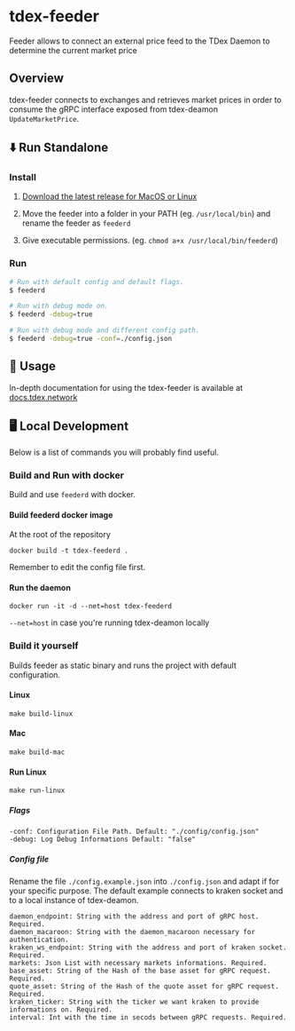 # tdex-feeder

Feeder allows to connect an external price feed to the TDex Daemon to determine the current market price

## Overview

tdex-feeder connects to exchanges and retrieves market prices in order to consume the gRPC 
interface exposed from tdex-deamon `UpdateMarketPrice`.

## ⬇️ Run  Standalone

### Install

1. [Download the latest release for MacOS or Linux](https://github.com/tdex-network/tdex-feeder/releases)

2. Move the feeder into a folder in your PATH (eg. `/usr/local/bin`) and rename the feeder as `feederd`

3. Give executable permissions. (eg. `chmod a+x /usr/local/bin/feederd`)

### Run
```sh
# Run with default config and default flags.
$ feederd

# Run with debug mode on.
$ feederd -debug=true

# Run with debug mode and different config path.
$ feederd -debug=true -conf=./config.json
```

## 📄 Usage

In-depth documentation for using the tdex-feeder is available at [docs.tdex.network](https://docs.tdex.network/tdex-feeder.html)

## 🖥 Local Development

Below is a list of commands you will probably find useful.

### Build and Run with docker

Build and use `feederd` with docker.

#### Build feederd docker image

At the root of the repository
```
docker build -t tdex-feederd .
```
Remember to edit the config file first.

#### Run the daemon

```
docker run -it -d --net=host tdex-feederd
```
`--net=host` in case you're running tdex-deamon locally

### Build it yourself

Builds feeder as static binary and runs the project with default configuration.

#### Linux

`make build-linux`

#### Mac

`make build-mac`

#### Run Linux

`make run-linux`

##### Flags

```
-conf: Configuration File Path. Default: "./config/config.json"
-debug: Log Debug Informations Default: "false"
```

##### Config file

Rename the file `./config.example.json` into `./config.json` 
and adapt if for your specific purpose. The default example
connects to kraken socket and to a local instance of tdex-deamon.

```
daemon_endpoint: String with the address and port of gRPC host. Required.
daemon_macaroon: String with the daemon_macaroon necessary for authentication.
kraken_ws_endpoint: String with the address and port of kraken socket. Required.
markets: Json List with necessary markets informations. Required.
base_asset: String of the Hash of the base asset for gRPC request. Required.
quote_asset: String of the Hash of the quote asset for gRPC request. Required.
kraken_ticker: String with the ticker we want kraken to provide informations on. Required.
interval: Int with the time in secods between gRPC requests. Required.
```